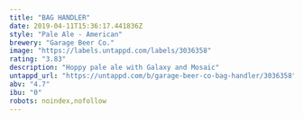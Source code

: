 ```yaml
---
title: "BAG HANDLER"
date: 2019-04-11T15:36:17.441836Z
style: "Pale Ale - American"
brewery: "Garage Beer Co."
image: "https://labels.untappd.com/labels/3036358"
rating: "3.83"
description: "Hoppy pale ale with Galaxy and Mosaic"
untappd_url: "https://untappd.com/b/garage-beer-co-bag-handler/3036358"
abv: "4.7"
ibu: "0"
robots: noindex,nofollow
---
```

